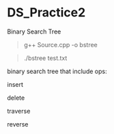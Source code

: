 # DS_Practice2
Binary Search Tree

>g++ Source.cpp -o bstree

>./bstree test.txt

binary search tree that include ops:

insert

delete

traverse

reverse
